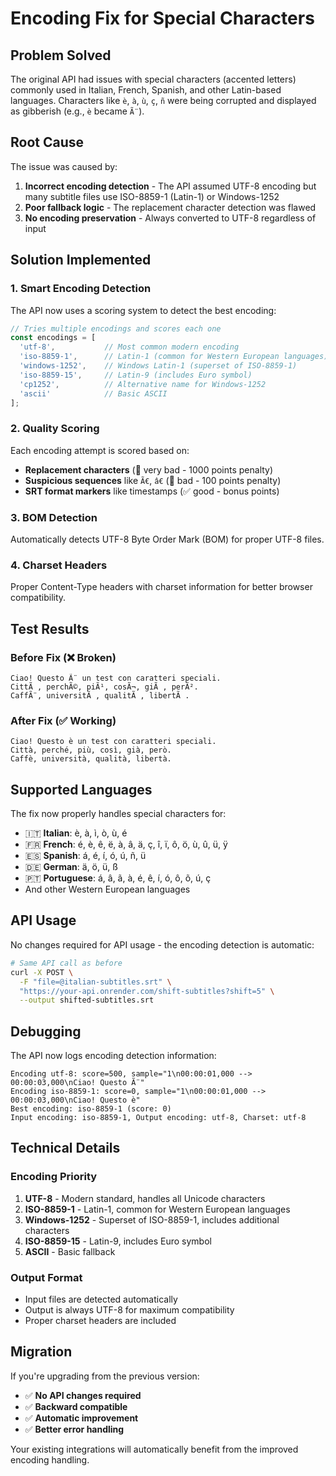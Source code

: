 # Encoding Fix for Special Characters

## Problem Solved

The original API had issues with special characters (accented letters) commonly used in Italian, French, Spanish, and other Latin-based languages. Characters like `è`, `à`, `ù`, `ç`, `ñ` were being corrupted and displayed as gibberish (e.g., `è` became `Ã¨`).

## Root Cause

The issue was caused by:
1. **Incorrect encoding detection** - The API assumed UTF-8 encoding but many subtitle files use ISO-8859-1 (Latin-1) or Windows-1252
2. **Poor fallback logic** - The replacement character detection was flawed
3. **No encoding preservation** - Always converted to UTF-8 regardless of input

## Solution Implemented

### 1. Smart Encoding Detection
The API now uses a scoring system to detect the best encoding:

```javascript
// Tries multiple encodings and scores each one
const encodings = [
  'utf-8',           // Most common modern encoding
  'iso-8859-1',      // Latin-1 (common for Western European languages)
  'windows-1252',    // Windows Latin-1 (superset of ISO-8859-1)
  'iso-8859-15',     // Latin-9 (includes Euro symbol)
  'cp1252',          // Alternative name for Windows-1252
  'ascii'            // Basic ASCII
];
```

### 2. Quality Scoring
Each encoding attempt is scored based on:
- **Replacement characters** (🚫 very bad - 1000 points penalty)
- **Suspicious sequences** like `Ã€`, `â€` (🚫 bad - 100 points penalty)
- **SRT format markers** like timestamps (✅ good - bonus points)

### 3. BOM Detection
Automatically detects UTF-8 Byte Order Mark (BOM) for proper UTF-8 files.

### 4. Charset Headers
Proper Content-Type headers with charset information for better browser compatibility.

## Test Results

### Before Fix (❌ Broken)
```
Ciao! Questo Ã¨ un test con caratteri speciali.
CittÃ , perchÃ©, piÃ¹, cosÃ¬, giÃ , perÃ².
CaffÃ¨, universitÃ , qualitÃ , libertÃ .
```

### After Fix (✅ Working)
```
Ciao! Questo è un test con caratteri speciali.
Città, perché, più, così, già, però.
Caffè, università, qualità, libertà.
```

## Supported Languages

The fix now properly handles special characters for:

- 🇮🇹 **Italian**: è, à, ì, ò, ù, é
- 🇫🇷 **French**: é, è, ê, ë, à, â, ä, ç, î, ï, ô, ö, ù, û, ü, ÿ
- 🇪🇸 **Spanish**: á, é, í, ó, ú, ñ, ü
- 🇩🇪 **German**: ä, ö, ü, ß
- 🇵🇹 **Portuguese**: á, â, ã, à, é, ê, í, ó, ô, õ, ú, ç
- And other Western European languages

## API Usage

No changes required for API usage - the encoding detection is automatic:

```bash
# Same API call as before
curl -X POST \
  -F "file=@italian-subtitles.srt" \
  "https://your-api.onrender.com/shift-subtitles?shift=5" \
  --output shifted-subtitles.srt
```

## Debugging

The API now logs encoding detection information:

```
Encoding utf-8: score=500, sample="1\n00:00:01,000 --> 00:00:03,000\nCiao! Questo Ã¨"
Encoding iso-8859-1: score=0, sample="1\n00:00:01,000 --> 00:00:03,000\nCiao! Questo è"
Best encoding: iso-8859-1 (score: 0)
Input encoding: iso-8859-1, Output encoding: utf-8, Charset: utf-8
```

## Technical Details

### Encoding Priority
1. **UTF-8** - Modern standard, handles all Unicode characters
2. **ISO-8859-1** - Latin-1, common for Western European languages
3. **Windows-1252** - Superset of ISO-8859-1, includes additional characters
4. **ISO-8859-15** - Latin-9, includes Euro symbol
5. **ASCII** - Basic fallback

### Output Format
- Input files are detected automatically
- Output is always UTF-8 for maximum compatibility
- Proper charset headers are included

## Migration

If you're upgrading from the previous version:
- ✅ **No API changes required**
- ✅ **Backward compatible**
- ✅ **Automatic improvement**
- ✅ **Better error handling**

Your existing integrations will automatically benefit from the improved encoding handling.